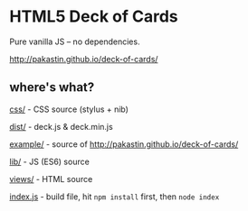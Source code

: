 # HTML5 Deck of Cards
Pure vanilla JS – no dependencies.

http://pakastin.github.io/deck-of-cards/

## where's what?

[css/](https://github.com/pakastin/deck-of-cards/tree/master/css) - CSS source (stylus + nib)

[dist/](https://github.com/pakastin/deck-of-cards/tree/master/dist) - deck.js & deck.min.js

[example/](https://github.com/pakastin/deck-of-cards/tree/master/example) - source of http://pakastin.github.io/deck-of-cards/

[lib/](https://github.com/pakastin/deck-of-cards/tree/master/lib) - JS (ES6) source

[views/](https://github.com/pakastin/deck-of-cards/tree/master/views) - HTML source

[index.js](https://github.com/pakastin/deck-of-cards/tree/master/index.js) - build file, hit ```npm install``` first, then ```node index```

